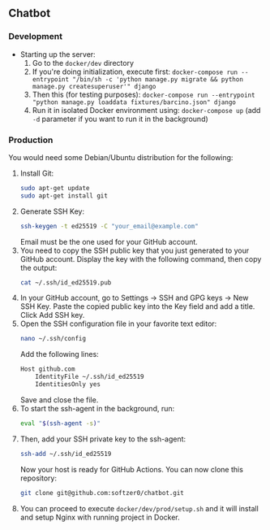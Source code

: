 ## Chatbot

### Development
* Starting up the server:
  1. Go to the `docker/dev` directory 
  2. If you're doing initialization, execute first: `docker-compose run --entrypoint "/bin/sh -c 'python manage.py migrate && python manage.py createsuperuser'" django`
  3. Then this (for testing purposes): `docker-compose run --entrypoint "python manage.py loaddata fixtures/barcino.json" django`
  4. Run it in isolated Docker environment using: `docker-compose up` (add `-d` parameter if you want to run it in the background)

### Production
You would need some Debian/Ubuntu distribution for the following:
1. Install Git:
    ```bash
    sudo apt-get update
    sudo apt-get install git
    ```
2. Generate SSH Key:
    ```bash
    ssh-keygen -t ed25519 -C "your_email@example.com"
    ```
    Email must be the one used for your GitHub account.
3. You need to copy the SSH public key that you just generated to your GitHub account. Display the key with the following command, then copy the output:
    ```bash
    cat ~/.ssh/id_ed25519.pub
    ```
4. In your GitHub account, go to Settings -> SSH and GPG keys -> New SSH Key. Paste the copied public key into the Key field and add a title. Click Add SSH key.
5. Open the SSH configuration file in your favorite text editor:
    ```bash
    nano ~/.ssh/config
    ```
    Add the following lines:
    ```bash
    Host github.com
        IdentityFile ~/.ssh/id_ed25519
        IdentitiesOnly yes
    ```
    Save and close the file.
6. To start the ssh-agent in the background, run:
    ```bash
    eval "$(ssh-agent -s)"
    ```
7. Then, add your SSH private key to the ssh-agent:
    ```bash
    ssh-add ~/.ssh/id_ed25519
    ```
   Now your host is ready for GitHub Actions. You can now clone this repository:
   ```bash
   git clone git@github.com:softzer0/chatbot.git
   ```
8. You can proceed to execute `docker/dev/prod/setup.sh` and it will install and setup Nginx with running project in Docker.